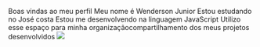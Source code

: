 Boas vindas ao meu perfil
Meu nome é Wenderson Junior
Estou estudando no José costa
Estou me desenvolvendo na linguagem JavaScript
Utilizo esse espaço para minha organizaçãocompartilhamento dos meus projetos desenvolvidos
![](https://media1.tenor.com/m/MCBkr6dWLkUAAAAd/corinthians-rodrigo-garro.gif)
